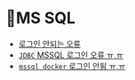 # 🦔MS SQL
- [로그인 안되는 오류](./login-error.md)
- [`JDBC` MSSQL 로그인 오류 ㅠ,ㅠ](./jdbc_login.md)
- [`mssql docker` 로그인 안됨 ㅠ,ㅠ](./docker-login.md)
